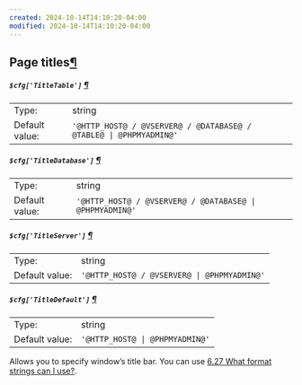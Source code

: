 ```yaml
---
created: 2024-10-14T14:10:20-04:00
modified: 2024-10-14T14:10:20-04:00
---
```


## Page titles[¶](https://docs.phpmyadmin.net/en/latest/config.html#page-titles "Permalink to this headline")

##### `$cfg['TitleTable']` [¶](https://docs.phpmyadmin.net/en/latest/config.html#cfg_TitleTable "Permalink to this definition")

|                |                                                                    |
| -------------- | ------------------------------------------------------------------ |
| Type:          | string                                                             |
| Default value: | `'@HTTP_HOST@ / @VSERVER@ / @DATABASE@ / @TABLE@ \| @PHPMYADMIN@'` |

##### `$cfg['TitleDatabase']` [¶](https://docs.phpmyadmin.net/en/latest/config.html#cfg_TitleDatabase "Permalink to this definition")

|                |                                                          |
| -------------- | -------------------------------------------------------- |
| Type:          | string                                                   |
| Default value: | `'@HTTP_HOST@ / @VSERVER@ / @DATABASE@ \| @PHPMYADMIN@'` |

##### `$cfg['TitleServer']` [¶](https://docs.phpmyadmin.net/en/latest/config.html#cfg_TitleServer "Permalink to this definition")

|                |                                             |
| -------------- | ------------------------------------------- |
| Type:          | string                                      |
| Default value: | `'@HTTP_HOST@ / @VSERVER@ \| @PHPMYADMIN@'` |

##### `$cfg['TitleDefault']` [¶](https://docs.phpmyadmin.net/en/latest/config.html#cfg_TitleDefault "Permalink to this definition")

|                |                                 |
| -------------- | ------------------------------- |
| Type:          | string                          |
| Default value: | `'@HTTP_HOST@ \| @PHPMYADMIN@'` |

Allows you to specify window’s title bar. You can use [6.27 What format strings can I use?](https://docs.phpmyadmin.net/en/latest/faq.html#faq6-27).
